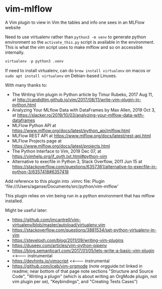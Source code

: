# vim-mlflow
A Vim plugin to view in Vim the tables and info one sees in an MLFlow website

Need to use virtualenv rather than `python3 -m venv` to generate python
environment so the `activate_this.py` script is available in the environment.
This is what the vim script uses to make mlflow and so on accessible internally.
```python
virtualenv -p python3 .venv
```
If need to install virtualenv, can do `brew install virtualenv` on macos or
`sudo apt install virtualenv` on Debian-based Linuxes.

With many thanks to:
* The Writing Vim plugin in Python article by Timur Rubeko, 2017 Aug 11, at
  http://candidtim.github.io/vim/2017/08/11/write-vim-plugin-in-python.html
* Analyzing Your MLflow Data with DataFrames by Max Allen, 2019 Oct 3, at
  https://slacker.ro/2019/10/03/analyzing-your-mlflow-data-with-dataframes
* MLFlow Python API at
  https://www.mlflow.org/docs/latest/python_api/mlflow.html
* MLFlow REST API at
  https://www.mlflow.org/docs/latest/rest-api.html
* MLFlow Projects page at
  https://www.mlflow.org/docs/latest/projects.html
* The Python Interface to Vim, 2019 Dec 07, at
  https://vimhelp.org/if_pyth.txt.html#python-vim
* Alternative to execfile in Python 3, Stack Overflow, 2011 Jun 15 at
  https://stackoverflow.com/questions/6357361/alternative-to-execfile-in-python-3/6357418#6357418


Add reference to this plugin into .vimrc file:
Plugin 'file:///Users/aganse/Documents/src/python/vim-mlflow'

This plugin relies on vim being run in a python environment that has mlflow
installed.

Might be useful later:
* https://github.com/jmcantrell/vim-virtualenv/blob/master/autoload/virtualenv.vim
* https://stackoverflow.com/questions/3881534/set-python-virtualenv-in-vim
* https://stevelosh.com/blog/2011/09/writing-vim-plugins
* https://duseev.com/articles/vim-python-pipenv
* https://blog.semanticart.com/2017/01/05/lets-write-a-basic-vim-plugin  <<--- instrumental
* https://devhints.io/vimscript  <<--- instrumental
* https://github.com/jceb/vim-orgmode
   (note orgguide.txt linked in readme; near bottom of that page note
    sections "Structure and Source Code", "Writing a plugin" (which is about
    writing an OrgMode plugin, not vim plugin per se), "Keybindings", and
    "Creating Tests Cases")

